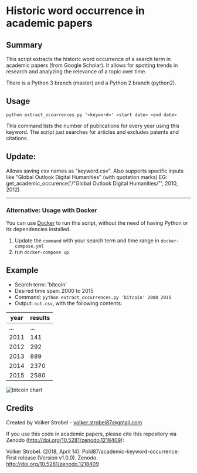 # Historic word occurrence in academic papers

## Summary

This script extracts the historic word occurrence of a search term in
academic papers (from Google Scholar). It allows for spotting trends
in research and analyzing the relevance of a topic over time.

There is a Python 3 branch (master) and a Python 2 branch (python2).

## Usage

`python extract_occurrences.py '<keyword>' <start date> <end date>`

This command lists the number of publications for every year using
this keyword. The script just searches for articles and excludes
patents and citations.

## Update: 
Allows saving csv names as "keyword.csv". Also supports specific inputs
like "Global Outlook Digital Humanities" (with quotation marks)
EG: get_academic_occurence('/"Global Outlook Digital Humanities/"', 2010, 2012)

----

### Alternative: Usage with Docker

You can use [Docker](https://www.docker.com/) to run this script, without the need of having Python or its dependencies installed.

1. Update the `command` with your search term and time range in `docker-compose.yml`
2. run `docker-compose up`

## Example

- Search term: 'bitcoin'
- Desired time span: 2000 to 2015
- Command: `python extract_occurrences.py 'bitcoin' 2000 2015`
- Output: `out.csv`, with the following contents:

| year | results |
|------|---------
| ...  |    ...  |	|
| 2011 |    141  |
| 2012 |    292  |
| 2013 |    889  |
| 2014 |    2370 |
| 2015 |    2580 |


![bitcoin chart](https://raw.githubusercontent.com/Pold87/academic-keyword-occurrence/master/bitcoin_chart.png "bitcoin chart")

## Credits
Created by Volker Strobel - volker.strobel87@gmail.com

If you use this code in academic papers, please cite this repository via Zenodo (http://doi.org/10.5281/zenodo.1218409):

Volker Strobel. (2018, April 14). Pold87/academic-keyword-occurrence: First release (Version v1.0.0). Zenodo. http://doi.org/10.5281/zenodo.1218409
